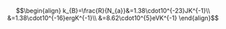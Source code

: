 $$\begin{align}
k_{B}=\frac{R}{N_{a}}&=1.38\cdot10^{-23}JK^{-1}\\
&=1.38\cdot10^{-16}ergK^{-1}\\
&=8.62\cdot10^{5}eVK^{-1}
\end{align}$$

